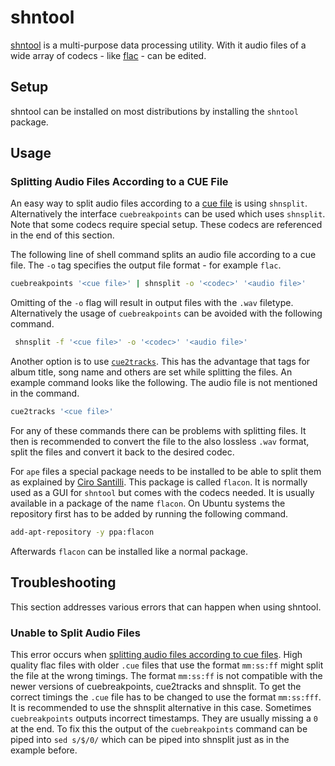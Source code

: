 # shntool

[shntool](http://shnutils.freeshell.org/shntool/) is a multi-purpose data processing utility.
With it audio files of a wide array of codecs - like [flac](/wiki/flac_%28codec%29.md) - can be
edited.

## Setup

shntool can be installed on most distributions by installing the `shntool` package.

## Usage

### Splitting Audio Files According to a CUE File

An easy way to split audio files according to a [cue file](../cue_sheet.md) is
using `shnsplit`.
Alternatively the interface `cuebreakpoints` can be used which uses `shnsplit`.
Note that some codecs require special setup.
These codecs are referenced in the end of this section.

The following line of shell command splits an audio file according to a cue file.
The `-o` tag specifies the output file format - for example `flac`.

```sh
cuebreakpoints '<cue file>' | shnsplit -o '<codec>' '<audio file>'
```

Omitting of the `-o` flag will result in output files with the `.wav` filetype.
Alternatively the usage of `cuebreakpoints` can be avoided with the following
command.

```sh
 shnsplit -f '<cue file>' -o '<codec>' '<audio file>'
```

Another option is to use [`cue2tracks`](https://github.com/ar-lex/cue2tracks).
This has the advantage that tags for album title, song name and others are set
while splitting the files.
An example command looks like the following.
The audio file is not mentioned in the command.

```sh
cue2tracks '<cue file>'
```

For any of these commands there can be problems with splitting files.
It then is recommended to convert the file to the also lossless `.wav` format,
split the files and convert it back to the desired codec.

For `ape` files a special package needs to be installed to be able to split them as explained by
[Ciro Santilli](https://unix.stackexchange.com/questions/165485/why-can-i-not-split-a-ape-file).
This package is called `flacon`.
It is normally used as a GUI for `shntool` but comes with the codecs needed.
It is usually available in a package of the name `flacon`.
On Ubuntu systems the repository first has to be added by running the following command.

```sh
add-apt-repository -y ppa:flacon
```

Afterwards `flacon` can be installed like a normal package.

## Troubleshooting

This section addresses various errors that can happen when using shntool.

### Unable to Split Audio Files

This error occurs when
[splitting audio files according to cue files](#splitting-audio-files-according-to-a-cue-file).
High quality flac files with older `.cue` files that use the format `mm:ss:ff`
might split the file at the wrong timings.
The format `mm:ss:ff` is not compatible with the newer versions of
cuebreakpoints, cue2tracks and shnsplit.
To get the correct timings the `.cue` file has to be changed to use the format
`mm:ss:fff`.
It is recommended to use the shnsplit alternative in this case.
Sometimes `cuebreakpoints` outputs incorrect timestamps.
They are usually missing a `0` at the end.
To fix this the output of the `cuebreakpoints` command can be piped into `sed s/$/0/` which can be
piped into shnsplit just as in the example before.
